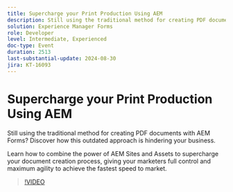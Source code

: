 ```yaml
---
title: Supercharge your Print Production Using AEM
description: Still using the traditional method for creating PDF documents with AEM Forms? Discover how this outdated approach is hindering your business. Learn how to combine the power of AEM Sites and Assets to supercharge your document creation process, giving your marketers full control and maximum agility to achieve the fastest speed to market.
solution: Experience Manager Forms
role: Developer
level: Intermediate, Experienced
doc-type: Event
duration: 2513
last-substantial-update: 2024-08-30
jira: KT-16093
---
```


# Supercharge your Print Production Using AEM

Still using the traditional method for creating PDF documents with AEM Forms? Discover how this outdated approach is hindering your business.

Learn how to combine the power of AEM Sites and Assets to supercharge your document creation process, giving your marketers full control and maximum agility to achieve the fastest speed to market.

>[!VIDEO](https://video.tv.adobe.com/v/3433166/?learn=on)
